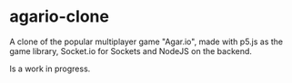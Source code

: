 # agario-clone

A clone of the popular multiplayer game "Agar.io", made with p5.js as the game library, Socket.io for Sockets and NodeJS on the backend.

Is a work in progress. 
